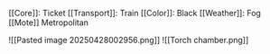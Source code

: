 [[Core]]: Ticket
[[Transport]]: Train
[[Color]]: Black
[[Weather]]: Fog
[[Mote]] Metropolitan

![[Pasted image 20250428002956.png]]
![[Torch chamber.png]]